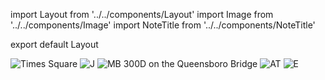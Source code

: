 import Layout from '../../components/Layout'
import Image from '../../components/Image'
import NoteTitle from '../../components/NoteTitle'

export default Layout

<NoteTitle date="2013-03-04" title="Humans, Rocks, Cars (Winter 2013)" />

<Image src="/winter-hiking/times-square.jpg" alt="Times Square" />
<Image src="/winter-hiking/j.jpg" alt="J" />
<Image src="/winter-hiking/mb300d.jpg" alt="MB 300D on the Queensboro Bridge" />
<Image src="/winter-hiking/at.jpg" alt="AT" />
<Image src="/winter-hiking/e.jpg" alt="E" />
